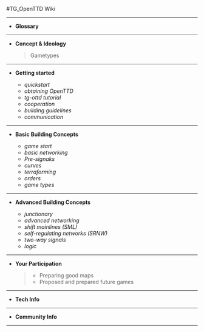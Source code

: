 #TG_OpenTTD Wiki



***

* __Glossary__



***

* __Concept & Ideology__

   >Gametypes  

***

* __Getting started__


   - _quickstart_
   - _obtaining OpenTTD_
   - _tg-ottd tutorial_
   - _cooperation_
   - _building guidelines_
   - _communication_

***

* __Basic Building Concepts__


   - _game start_
   - _basic networking_
   - _Pre-signaks_
   - _curves_
   - _terraforming_
   - _orders_
   - _game types_

***

* __Advanced Building Concepts__


   - _junctionary_
   - _advanced networking_
   - _shift mainlines (SML)_
   - _self-regulating networks (SRNW)_
   - _two-way signals_
   - _logic_

***

* __Your Participation__

   > + Preparing good maps
   > + Proposed and prepared future games

***

* __Tech Info__



***

* __Community Info__

***
